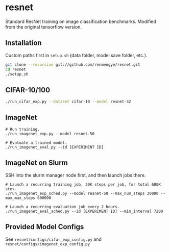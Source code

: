 # resnet
Standard ResNet training on image classification benchmarks. Modified from the original tensorflow version.

## Installation
Custom paths first in `setup.sh` (data folder, model save folder, etc.).
```bash
git clone --recursive git://github.com/renmengye/resnet.git
cd resnet
./setup.sh
```

## CIFAR-10/100
```bash
./run_cifar_exp.py --dataset cifar-10 --model resnet-32
```

## ImageNet
```
# Run training.
./run_imagenet_exp.py --model resnet-50

# Evaluate a trained model. 
./run_imagenet_eval.py --id [EXPERIMENT ID]
```

## ImageNet on Slurm
SSH into the slurm manager node first, and then launch jobs there.
```
# Launch a recurring training job, 30K steps per job, for total 600K stes.
./run_imagenet_exp_sched.py --model resnet-50 --max_num_steps 30000 --max_max_steps 600000

# Launch a recurring evaluation job every 2 hours.
./run_imagenet_eval_sched.py --id [EXPERIMENT ID] --min_interval 7200
```

## Provided Model Configs
See `resnet/configs/cifar_exp_config.py` and `resnet/configs/imagenet_exp_config.py`
